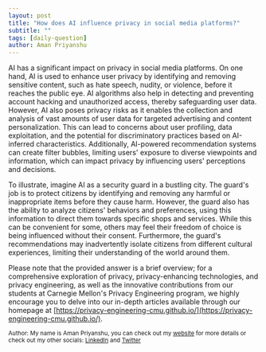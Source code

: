 ```yaml
---
layout: post
title: "How does AI influence privacy in social media platforms?"
subtitle: ""
tags: [daily-question]
author: Aman Priyanshu
---
```


AI has a significant impact on privacy in social media platforms. On one hand, AI is used to enhance user privacy by identifying and removing sensitive content, such as hate speech, nudity, or violence, before it reaches the public eye. AI algorithms also help in detecting and preventing account hacking and unauthorized access, thereby safeguarding user data. However, AI also poses privacy risks as it enables the collection and analysis of vast amounts of user data for targeted advertising and content personalization. This can lead to concerns about user profiling, data exploitation, and the potential for discriminatory practices based on AI-inferred characteristics. Additionally, AI-powered recommendation systems can create filter bubbles, limiting users' exposure to diverse viewpoints and information, which can impact privacy by influencing users' perceptions and decisions.

To illustrate, imagine AI as a security guard in a bustling city. The guard's job is to protect citizens by identifying and removing any harmful or inappropriate items before they cause harm. However, the guard also has the ability to analyze citizens' behaviors and preferences, using this information to direct them towards specific shops and services. While this can be convenient for some, others may feel their freedom of choice is being influenced without their consent. Furthermore, the guard's recommendations may inadvertently isolate citizens from different cultural experiences, limiting their understanding of the world around them.

Please note that the provided answer is a brief overview; for a comprehensive exploration of privacy, privacy-enhancing technologies, and privacy engineering, as well as the innovative contributions from our students at Carnegie Mellon's Privacy Engineering program, we highly encourage you to delve into our in-depth articles available through our homepage at [https://privacy-engineering-cmu.github.io/](https://privacy-engineering-cmu.github.io/).

<small>Author: My name is Aman Priyanshu, you can check out my [website](https://amanpriyanshu.github.io/) for more details or check out my other socials: [LinkedIn](https://www.linkedin.com/in/aman-priyanshu/) and [Twitter](https://twitter.com/AmanPriyanshu6)</small>
